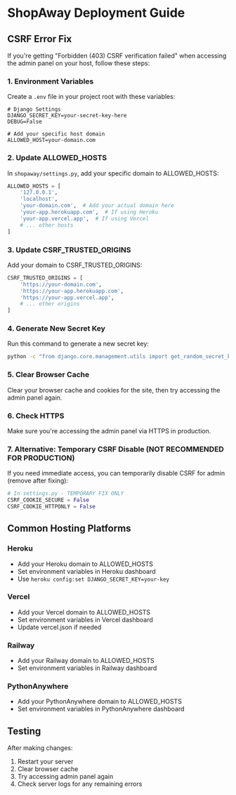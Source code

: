 # ShopAway Deployment Guide

## CSRF Error Fix

If you're getting "Forbidden (403) CSRF verification failed" when accessing the admin panel on your host, follow these steps:

### 1. Environment Variables

Create a `.env` file in your project root with these variables:

```env
# Django Settings
DJANGO_SECRET_KEY=your-secret-key-here
DEBUG=False

# Add your specific host domain
ALLOWED_HOST=your-domain.com
```

### 2. Update ALLOWED_HOSTS

In `shopaway/settings.py`, add your specific domain to ALLOWED_HOSTS:

```python
ALLOWED_HOSTS = [
    '127.0.0.1', 
    'localhost', 
    'your-domain.com',  # Add your actual domain here
    'your-app.herokuapp.com',  # If using Heroku
    'your-app.vercel.app',  # If using Vercel
    # ... other hosts
]
```

### 3. Update CSRF_TRUSTED_ORIGINS

Add your domain to CSRF_TRUSTED_ORIGINS:

```python
CSRF_TRUSTED_ORIGINS = [
    'https://your-domain.com',
    'https://your-app.herokuapp.com',
    'https://your-app.vercel.app',
    # ... other origins
]
```

### 4. Generate New Secret Key

Run this command to generate a new secret key:

```bash
python -c "from django.core.management.utils import get_random_secret_key; print(get_random_secret_key())"
```

### 5. Clear Browser Cache

Clear your browser cache and cookies for the site, then try accessing the admin panel again.

### 6. Check HTTPS

Make sure you're accessing the admin panel via HTTPS in production.

### 7. Alternative: Temporary CSRF Disable (NOT RECOMMENDED FOR PRODUCTION)

If you need immediate access, you can temporarily disable CSRF for admin (remove after fixing):

```python
# In settings.py - TEMPORARY FIX ONLY
CSRF_COOKIE_SECURE = False
CSRF_COOKIE_HTTPONLY = False
```

## Common Hosting Platforms

### Heroku
- Add your Heroku domain to ALLOWED_HOSTS
- Set environment variables in Heroku dashboard
- Use `heroku config:set DJANGO_SECRET_KEY=your-key`

### Vercel
- Add your Vercel domain to ALLOWED_HOSTS
- Set environment variables in Vercel dashboard
- Update vercel.json if needed

### Railway
- Add your Railway domain to ALLOWED_HOSTS
- Set environment variables in Railway dashboard

### PythonAnywhere
- Add your PythonAnywhere domain to ALLOWED_HOSTS
- Set environment variables in PythonAnywhere dashboard

## Testing

After making changes:
1. Restart your server
2. Clear browser cache
3. Try accessing admin panel again
4. Check server logs for any remaining errors
